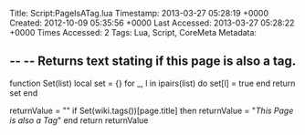 Title: Script:PageIsATag.lua
Timestamp: 2013-03-27 05:28:19 +0000
Created: 2012-10-09 05:35:56 +0000
Last Accessed: 2013-03-27 05:28:22 +0000
Times Accessed: 2
Tags: Lua, Script, CoreMeta
Metadata: 

--
-- Returns text stating if this page is also a tag.
--

function Set(list)
	local set = {}
	for _, l in ipairs(list) do set[l] = true end
	return set
end

returnValue = ""
if Set(wiki.tags())[page.title] then
	returnValue = "*This Page is also a Tag*"
end
return returnValue